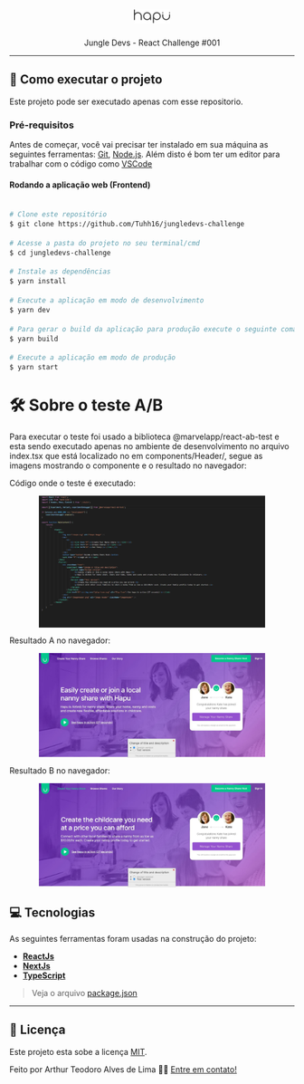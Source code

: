 

<h1 align="center">
     <img src="https://raw.githubusercontent.com/Tuhh16/jungledevs-challenge/master/public/logo.svg" width="64" height="24"/>
</h1>

<p align="center">  
 Jungle Devs - React Challenge #001
</p>

---
## 🚀 Como executar o projeto

Este projeto pode ser executado apenas com esse repositorio.

### Pré-requisitos

Antes de começar, você vai precisar ter instalado em sua máquina as seguintes ferramentas:
[Git](https://git-scm.com), [Node.js](https://nodejs.org/en/). 
Além disto é bom ter um editor para trabalhar com o código como [VSCode](https://code.visualstudio.com/)

#### Rodando a aplicação web (Frontend)

```bash

# Clone este repositório
$ git clone https://github.com/Tuhh16/jungledevs-challenge

# Acesse a pasta do projeto no seu terminal/cmd
$ cd jungledevs-challenge

# Instale as dependências
$ yarn install

# Execute a aplicação em modo de desenvolvimento
$ yarn dev

# Para gerar o build da aplicação para produção execute o seguinte comando.
$ yarn build

# Execute a aplicação em modo de produção
$ yarn start

```

# 🛠 Sobre o teste A/B

<p>Para executar o teste foi usado a biblioteca @marvelapp/react-ab-test e esta sendo executado apenas no ambiente de desenvolvimento no arquivo index.tsx que está localizado no em components/Header/, segue as imagens mostrando o componente e o resultado no navegador: </p>

Código onde o teste é executado:
<p align="center" style="display: flex; align-items: flex-start; justify-content: center;">
     <img title="print do código" src="./public/screenshot/test-abcode.jpg" width="400px" alt="print do código">
</p>
Resultado A no navegador:
<p align="center" style="display: flex; align-items: flex-start; justify-content: center;">
     <img title="resultado do teste a no navegador" src="./public/screenshot/preview-testA.jpg" width="400px" alt="resultado do teste a no navegador">
</p>
Resultado B no navegador:
<p align="center" style="display: flex; align-items: flex-start; justify-content: center;">
     <img title="resultado do teste b no navegador" src="./public/screenshot/preview-testB.jpg" width="400px" alt="resultado do teste b no navegador">
</p>

## 💻 Tecnologias

As seguintes ferramentas foram usadas na construção do projeto:

-   **[ReactJs](https://pt-br.reactjs.org/)**
-   **[NextJs](https://nextjs.org/)**
-   **[TypeScript](https://www.typescriptlang.org/)**

> Veja o arquivo  [package.json](https://github.com/Tuhh16/jungledevs-challenge/blob/master/package.json)

---

## 📝 Licença

Este projeto esta sobe a licença [MIT](./LICENSE).

Feito por Arthur Teodoro Alves de Lima 👋🏽 [Entre em contato!](https://www.linkedin.com/in/arthur-lima-reactjs/)
